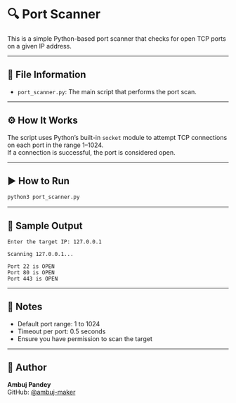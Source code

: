 # 🔍 Port Scanner

This is a simple Python-based port scanner that checks for open TCP ports on a given IP address.

---

## 📁 File Information

- `port_scanner.py`: The main script that performs the port scan.

---

## ⚙️ How It Works

The script uses Python’s built-in `socket` module to attempt TCP connections on each port in the range 1–1024.  
If a connection is successful, the port is considered open.

---

## ▶️ How to Run

```bash
python3 port_scanner.py
```

---

## 🧪 Sample Output

```
Enter the target IP: 127.0.0.1

Scanning 127.0.0.1...

Port 22 is OPEN  
Port 80 is OPEN  
Port 443 is OPEN
```

---

## 📌 Notes

- Default port range: 1 to 1024  
- Timeout per port: 0.5 seconds  
- Ensure you have permission to scan the target

---

## 👤 Author

**Ambuj Pandey**  
GitHub: [@ambuj-maker](https://github.com/ambuj-maker)
